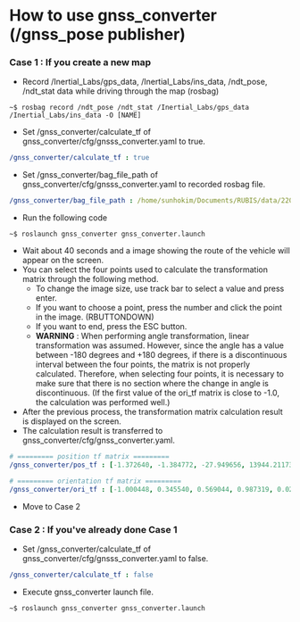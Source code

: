 # How to use gnss_converter (/gnss_pose publisher)
### Case 1 : If you create a new map
* Record /Inertial_Labs/gps_data, /Inertial_Labs/ins_data, /ndt_pose, /ndt_stat data while driving through the map (rosbag)
```console
~$ rosbag record /ndt_pose /ndt_stat /Inertial_Labs/gps_data /Inertial_Labs/ins_data -O [NAME]
```
* Set /gnss_converter/calculate_tf of gnss_converter/cfg/gnsss_converter.yaml to true.
```yaml
/gnss_converter/calculate_tf : true
```
* Set /gnss_converter/bag_file_path of gnss_converter/cfg/gnsss_converter.yaml to recorded rosbag file.
```yaml
/gnss_converter/bag_file_path : /home/sunhokim/Documents/RUBIS/data/220111_pose_gnss_138ground.bag   # example
```
* Run the following code
```console
~$ roslaunch gnss_converter gnss_converter.launch
```
* Wait about 40 seconds and a image showing the route of the vehicle will appear on the screen.
* You can select the four points used to calculate the transformation matrix through the following method.
  - To change the image size, use track bar to select a value and press enter.
  - If you want to choose a point, press the number and click the point in the image. (RBUTTONDOWN)
  - If you want to end, press the ESC button.
  - **WARNING** : When performing angle transformation, linear transformation was assumed. However, since the angle has a value between -180 degrees and +180 degrees, if there is a discontinuous interval between the four points, the matrix is not properly calculated. Therefore, when selecting four points, it is necessary to make sure that there is no section where the change in angle is discontinuous. (If the first value of the ori_tf matrix is close to -1.0, the calculation was performed well.)
* After the previous process, the transformation matrix calculation result is displayed on the screen.
* The calculation result is transferred to gnss_converter/cfg/gnss_converter.yaml.
```yaml
# ========= position tf matrix =========
/gnss_converter/pos_tf : [-1.372640, -1.384772, -27.949656, 13944.211735, 0.410968, -0.109160, -11.105078, -9490.840625, -0.318483, -0.086243, -6.272676, 453.012563, 0.000000, -0.000000, 0.000000, 1.000000] 

# ========= orientation tf matrix =========
/gnss_converter/ori_tf : [-1.000448, 0.345540, 0.569044, 0.987319, 0.021691, -2.279683, -4.681593, -0.067717, 0.056971, 1.608331, -3.444783, -0.114943, 0.000000, -0.000000, 0.000000, 1.000000]
```
* Move to Case 2
### Case 2 : If you've already done Case 1
* Set /gnss_converter/calculate_tf of gnss_converter/cfg/gnsss_converter.yaml to false.
```yaml
/gnss_converter/calculate_tf : false
```
* Execute gnss_converter launch file.
```console
~$ roslaunch gnss_converter gnss_converter.launch
```
